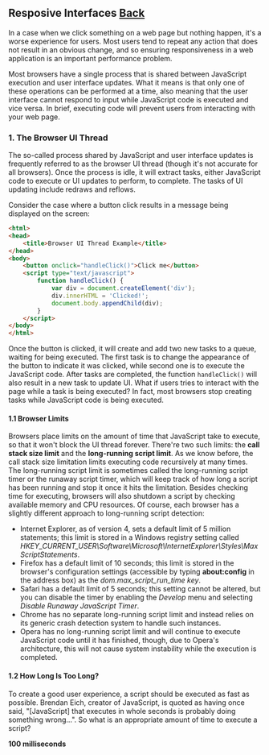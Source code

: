 ## Resposive Interfaces [Back](./../high_performance.md)

In a case when we click something on a web page but nothing happen, it's a worse experience for users. Most users tend to repeat any action that does not result in an obvious change, and so ensuring responsiveness in a web application is an important performance problem.

Most browsers have a single process that is shared between JavaScript execution and user interface updates. What it means is that only one of these operations can be performed at a time, also meaning that the user interface cannot respond to input while JavaScript code is executed and vice versa. In brief, executing code will prevent users from interacting with your web page.

### 1. The Browser UI Thread

The so-called process shared by JavaScript and user interface updates is frequently referred to as the browser UI thread (though it's not accurate for all browsers). Once the process is idle, it will extract tasks, either JavaScript code to execute or UI updates to perform, to complete. The tasks of UI updating include redraws and reflows.

Consider the case where a button click results in a message being displayed on the screen:

```html
<html>
<head>
    <title>Browser UI Thread Example</title>
</head>
<body>
    <button onclick="handleClick()">Click me</button>
    <script type="text/javascript">
        function handleClick() {
            var div = document.createElement('div');
            div.innerHTML = 'Clicked!';
            document.body.appendChild(div);
        }
    </script>
</body>
</html>
```

Once the button is clicked, it will create and add two new tasks to a queue, waiting for being executed. The first task is to change the appearance of the button to indicate it was clicked, while second one is to execute the JavaScript code. After tasks are completed, the function `handleClick()` will also result in a new task to update UI. What if users tries to interact with the page while a task is being executed? In fact, most browsers stop creating tasks while JavaScript code is being executed.

#### 1.1 Browser Limits

Browsers place limits on the amount of time that JavaScript take to execute, so that it won't block the UI thread forever. There're two such limits: the **call stack size limit** and the **long-running script limit**. As we know before, the call stack size limitation limits executing code recursively at many times. The long-running script limit is sometimes called the long-running script timer or the runaway script timer, which will keep track of how long a script has been running and stop it once it hits the limitation. Besides checking time for executing, browsers will also shutdown a script by checking available memory and CPU resources. Of course, each browser has a slightly different approach to long-running script detection:

- Internet Explorer, as of version 4, sets a default limit of 5 million statements; this limit is stored in a Windows registry setting called *HKEY_CURRENT_USER\Software\Microsoft\InternetExplorer\Styles\MaxScriptStatements*.
- Firefox has a default limit of 10 seconds; this limit is stored in the browser's configuration settings (accessible by typing **about:config** in the address box) as the *dom.max_script_run_time key*.
- Safari has a default limit of 5 seconds; this setting cannot be altered, but you can disable the timer by enabling the *Develop* menu and selecting *Disable Runaway JavaScript Timer*.
- Chrome has no separate long-running script limit and instead relies on its generic crash detection system to handle such instances.
- Opera has no long-running script limit and will continue to execute JavaScript code until it has finished, though, due to Opera's architecture, this will not cause system instability while the execution is completed.

#### 1.2 How Long Is Too Long?

To create a good user experience, a script should be executed as fast as possible. Brendan Eich, creator of JavaScript, is quoted as having once said, "[JavaScript] that executes in whole seconds is probably doing something wrong...". So what is an appropriate amount of time to execute a script?

**100 milliseconds**
